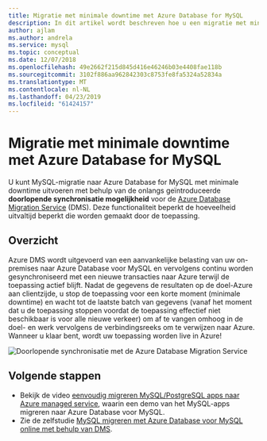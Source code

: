 ```yaml
---
title: Migratie met minimale downtime met Azure Database for MySQL
description: In dit artikel wordt beschreven hoe u een migratie met minimale downtime van een MySQL-database met Azure Database voor MySQL met behulp van de Azure Database Migration Service uitvoeren.
author: ajlam
ms.author: andrela
ms.service: mysql
ms.topic: conceptual
ms.date: 12/07/2018
ms.openlocfilehash: 49e2662f215d845d416e46246b03e4408fae118b
ms.sourcegitcommit: 3102f886aa962842303c8753fe8fa5324a52834a
ms.translationtype: MT
ms.contentlocale: nl-NL
ms.lasthandoff: 04/23/2019
ms.locfileid: "61424157"
---
```

# <a name="minimal-downtime-migration-to-azure-database-for-mysql"></a>Migratie met minimale downtime met Azure Database for MySQL
U kunt MySQL-migratie naar Azure Database for MySQL met minimale downtime uitvoeren met behulp van de onlangs geïntroduceerde **doorlopende synchronisatie mogelijkheid** voor de [Azure Database Migration Service](https://aka.ms/get-dms) (DMS). Deze functionaliteit beperkt de hoeveelheid uitvaltijd beperkt die worden gemaakt door de toepassing.

## <a name="overview"></a>Overzicht
Azure DMS wordt uitgevoerd van een aanvankelijke belasting van uw on-premises naar Azure Database voor MySQL en vervolgens continu worden gesynchroniseerd met een nieuwe transacties naar Azure terwijl de toepassing actief blijft. Nadat de gegevens de resultaten op de doel-Azure aan clientzijde, u stop de toepassing voor een korte moment (minimale downtime) en wacht tot de laatste batch van gegevens (vanaf het moment dat u de toepassing stoppen voordat de toepassing effectief niet beschikbaar is voor alle nieuwe verkeer) om af te vangen omhoog in de doel- en werk vervolgens de verbindingsreeks om te verwijzen naar Azure. Wanneer u klaar bent, wordt uw toepassing worden live in Azure!

![Doorlopende synchronisatie met de Azure Database Migration Service](./media/howto-migrate-online/ContinuousSync.png)

## <a name="next-steps"></a>Volgende stappen
- Bekijk de video [eenvoudig migreren MySQL/PostgreSQL apps naar Azure managed service](https://medius.studios.ms/Embed/Video/THR2201?sid=THR2201), waarin een demo van het MySQL-apps migreren naar Azure Database voor MySQL.
- Zie de zelfstudie [MySQL migreren met Azure Database voor MySQL online met behulp van DMS](https://docs.microsoft.com/azure/dms/tutorial-mysql-azure-mysql-online).
